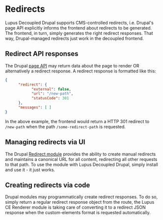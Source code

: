# Redirects

Lupus Decoupled Drupal supports CMS-controlled redirects, i.e. Drupal's page API explicitly informs the frontend
about redirects to be generated. The frontend, in turn, simply generates the right redirect responses. That way,
Drupal-managed redirects just work in the decoupled frontend.

## Redirect API responses

The Drupal [page API](/get-started/how-it-works#custom-elements-page-api) may return data about the page to render OR alternatively
a redirect response. A redirect response is formatted like this:

```json [/some-redirected-path]
{
      "redirect": {
            "external": false,
            "url": "/new-path",
            "statusCode": 301
      },
      "messages": [ ]
}
```

In the above example, the frontend would return a HTTP 301 redirect to `/new-path` when the path `/some-redirect-path`
is requested.

## Managing redirects via UI

The Drupal [Redirect module](https://www.drupal.org/project/redirect) provides the ability to create manual redirects and maintains a canonical URL for all content, redirecting all other requests to that path. To use the module with Lupus Decoupled Drupal, simply install and use it - it just works.

## Creating redirects via code

Drupal modules may programmatically create redirect responses. To do so, simply return a regular redirect response
object from the route, the Lupus CE Renderer module is taking care of converting it to a redirect JSON
response when the custom-elements format is requested automatically.
